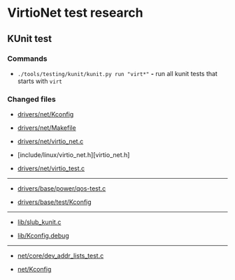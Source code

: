 # VirtioNet test research

## KUnit test

### Commands

- `./tools/testing/kunit/kunit.py run "virt*"` __-__ run all kunit tests that starts with `virt`

### Changed files

- [drivers/net/Kconfig](drivers-net-Kconfig)

- [drivers/net/Makefile](drivers-net-Makefile)

- [drivers/net/virtio_net.c](virtio_net.c)

- [include/linux/virtio_net.h][virtio_net.h]

- [drivers/net/virtio_test.c](virtio_test.c)

-----------------

- [drivers/base/power/qos-test.c](drivers-base-power-qos-test.c)

- [drivers/base/test/Kconfig](drivers-base-test-Kconfig)

-----------------

- [lib/slub_kunit.c](lib-slub_kunit.c)

- [lib/Kconfig.debug](lib-Kconfig.debug)

-----------------

- [net/core/dev_addr_lists_test.c](net-core-dev_addr_lists_test.c)

- [net/Kconfig](net-Kconfig)